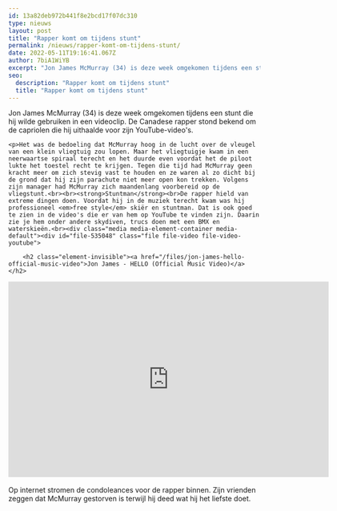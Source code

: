 ```yaml
---
id: 13a82deb972b441f8e2bcd17f07dc310
type: nieuws
layout: post
title: "Rapper komt om tijdens stunt"
permalink: /nieuws/rapper-komt-om-tijdens-stunt/
date: 2022-05-11T19:16:41.067Z
author: 7biA1WiYB
excerpt: "Jon James McMurray (34) is deze week omgekomen tijdens een stunt die hij wilde gebruiken in een videoclip. De Canadese rapper stond bekend om de capriolen die hij uithaalde voor zijn YouTube-video's.  "
seo:
  description: "Rapper komt om tijdens stunt"
  title: "Rapper komt om tijdens stunt"
---
```

Jon James McMurray (34) is deze week omgekomen tijdens een stunt die hij wilde gebruiken in een videoclip. De Canadese rapper stond bekend om de capriolen die hij uithaalde voor zijn YouTube-video's.  

    <p>Het was de bedoeling dat McMurray hoog in de lucht over de vleugel van een klein vliegtuig zou lopen. Maar het vliegtuigje kwam in een neerwaartse spiraal terecht en het duurde even voordat het de piloot lukte het toestel recht te krijgen. Tegen die tijd had McMurray geen kracht meer om zich stevig vast te houden en ze waren al zo dicht bij de grond dat hij zijn parachute niet meer open kon trekken. Volgens zijn manager had McMurray zich maandenlang voorbereid op de vliegstunt.<br><br><strong>Stuntman</strong><br>De rapper hield van extreme dingen doen. Voordat hij in de muziek terecht kwam was hij professioneel <em>free style</em> skiër en stuntman. Dat is ook goed te zien in de video's die er van hem op YouTube te vinden zijn. Daarin zie je hem onder andere skydiven, trucs doen met een BMX en waterskieën.<br><div class="media media-element-container media-default"><div id="file-535048" class="file file-video file-video-youtube">

        <h2 class="element-invisible"><a href="/files/jon-james-hello-official-music-video">Jon James - HELLO (Official Music Video)</a></h2>
    
  
  <div class="content">
    <div class="media-youtube-video media-element file-default media-youtube-1">
  <iframe class="media-youtube-player" width="640" height="390" title="Jon James - HELLO (Official Music Video)" src="https://www.youtube.com/embed/s3AaxqY0gR0?wmode=opaque&controls=" name="Jon James - HELLO (Official Music Video)" frameborder="0" allowfullscreen="">Video van Jon James - HELLO (Official Music Video)</iframe>
</div>
  </div>

  
</div>
</div><br>Op internet stromen de condoleances voor de rapper binnen. Zijn vrienden zeggen dat McMurray gestorven is terwijl hij deed wat hij het liefste doet.  
